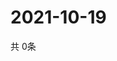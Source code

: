 # 2021-10-19
  共 0条

  <!-- BEGIN -->
  <!-- 最后更新时间Tue Oct 19 2021 03:04:09 GMT+0000 (Coordinated Universal Time) -->
  
  <!-- END -->
  
  